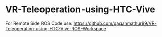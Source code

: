 # VR-Teleoperation-using-HTC-Vive

For Remote Side ROS Code use: https://github.com/gaganmathur99/VR-Teleoperation-using-HTC-Vive-ROS-Workspace
